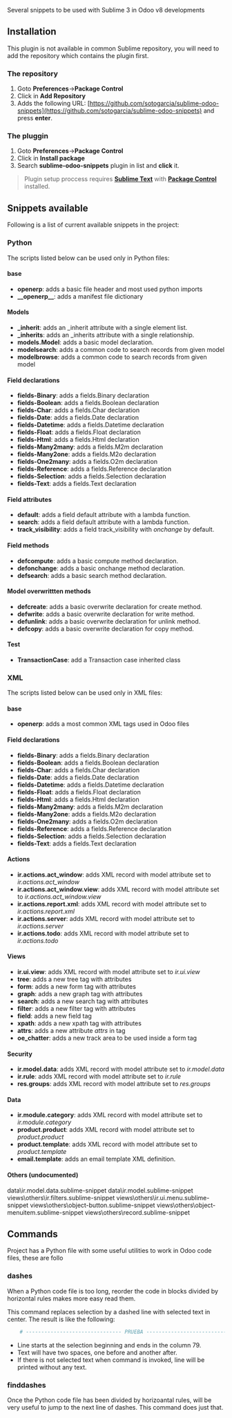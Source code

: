 Several snippets to be used with Sublime 3 in Odoo v8 developments

## Installation

This plugin is not available in common Sublime repository, you will need to add the repository which contains the plugin first.

### The repository

1. Goto **Preferences**->**Package Control**
1. Click in **Add Repository**
1. Adds the following URL: [https://github.com/sotogarcia/sublime-odoo-snippets](https://github.com/sotogarcia/sublime-odoo-snippets) and press **enter**.

### The pluggin

1. Goto **Preferences**->**Package Control**
1. Click in **Install package**
1. Search **sublime-odoo-snippets** plugin in list and **click** it.


> Plugin setup proccess requires **[Sublime Text](http://www.sublimetext.com/)** with **[Package Control](https://packagecontrol.io/installation)** installed.


## Snippets available

Following is a list of current available snippets in the project:

### Python

The scripts listed below can be used only in Python files:

#### base

- **openerp**: adds a basic file header and most used python imports
- **\_\_openerp\_\_**: adds a manifest file dictionary

#### Models

- **_inherit**: adds an _inherit attribute with a single element list.
- **_inherits**: adds an _inherits attribute with a single relationship.
- **models.Model**: adds a basic model declaration.
- **modelsearch**: adds a common code to search records from given model
- **modelbrowse**: adds a common code to search records from given model

#### Field declarations

- **fields-Binary**: adds a fields.Binary declaration
- **fields-Boolean**: adds a fields.Boolean declaration
- **fields-Char**: adds a fields.Char declaration
- **fields-Date**: adds a fields.Date declaration
- **fields-Datetime**: adds a fields.Datetime declaration
- **fields-Float**: adds a fields.Float declaration
- **fields-Html**: adds a fields.Html declaration
- **fields-Many2many**: adds a fields.M2m declaration
- **fields-Many2one**: adds a fields.M2o declaration
- **fields-One2many**: adds a fields.O2m declaration
- **fields-Reference**: adds a fields.Reference declaration
- **fields-Selection**: adds a fields.Selection declaration
- **fields-Text**: adds a fields.Text declaration

#### Field attributes
- **default**: adds a field default attribute with a lambda function.
- **search**: adds a field default attribute with a lambda function.
- **track_visibility**: adds a field track_visibility with *onchange* by default.

#### Field methods

- **defcompute**: adds a basic compute method declaration.
- **defonchange**: adds a basic onchange method declaration.
- **defsearch**: adds a basic search method declaration.

#### Model overwrittten methods

- **defcreate**: adds a basic overwrite declaration for create method.
- **defwrite**: adds a basic overwrite declaration for write method.
- **defunlink**: adds a basic overwrite declaration for unlink method.
- **defcopy**: adds a basic overwrite declaration for copy method.

#### Test

- **TransactionCase**: add a Transaction case inherited class

### XML

The scripts listed below can be used only in XML files:

#### base

- **openerp**: adds a most common XML tags used in Odoo files

#### Field declarations

- **fields-Binary**: adds a fields.Binary declaration
- **fields-Boolean**: adds a fields.Boolean declaration
- **fields-Char**: adds a fields.Char declaration
- **fields-Date**: adds a fields.Date declaration
- **fields-Datetime**: adds a fields.Datetime declaration
- **fields-Float**: adds a fields.Float declaration
- **fields-Html**: adds a fields.Html declaration
- **fields-Many2many**: adds a fields.M2m declaration
- **fields-Many2one**: adds a fields.M2o declaration
- **fields-One2many**: adds a fields.O2m declaration
- **fields-Reference**: adds a fields.Reference declaration
- **fields-Selection**: adds a fields.Selection declaration
- **fields-Text**: adds a fields.Text declaration

#### Actions

- **ir.actions.act_window**: adds XML record with model attribute set to *ir.actions.act_window*
- **ir.actions.act_window.view**:  adds XML record with model attribute set to *ir.actions.act_window.view*
- **ir.actions.report.xml**:  adds XML record with model attribute set to *ir.actions.report.xml*
- **ir.actions.server**:  adds XML record with model attribute set to *ir.actions.server*
- **ir.actions.todo**: adds XML record with model attribute set to *ir.actions.todo*

#### Views

- **ir.ui.view**: adds XML record with model attribute set to *ir.ui.view*
- **tree**: adds a new tree tag with attributes
- **form**: adds a new form tag with attributes
- **graph**: adds a new graph tag with attributes
- **search**: adds a new search tag with attributes
- **filter**: adds a new filter tag with attributes
- **field**: adds a new field tag
- **xpath**: adds a new xpath tag with attributes
- **attrs**: adds a new attribute *attrs* in tag
- **oe_chatter**: adds a new track area to be used inside a form tag

#### Security

- **ir.model.data**: adds XML record with model attribute set to *ir.model.data*
- **ir.rule**: adds XML record with model attribute set to *ir.rule*
- **res.groups**: adds XML record with model attribute set to *res.groups*

#### Data

- **ir.module.category**: adds XML record with model attribute set to *ir.module.category*
- **product.product**: adds XML record with model attribute set to *product.product*
- **product.template**: adds XML record with model attribute set to *product.template*
- **email.template**: adds an email template XML definition.

#### Others (undocumented)

data\ir.model.data.sublime-snippet
data\ir.model.sublime-snippet
views\others\ir.filters.sublime-snippet
views\others\ir.ui.menu.sublime-snippet
views\others\object-button.sublime-snippet
views\others\object-menuitem.sublime-snippet
views\others\record.sublime-snippet

## Commands

Project has a Python file with some useful utilities to work in Odoo code files, these are follo

### dashes

When a Python code file is too long, reorder the code in blocks divided by horizontal rules makes more easy read them.

This command replaces selection by a dashed line with selected text in center. The result is like the following:

```python
    # ------------------------------- PRUEBA ----------------------------------
```

- Line starts at the selection beginning and ends in the column 79.
- Text will have two spaces, one before and another after.
- If there is not selected text when command is invoked, line will be printed without any text.

### finddashes

Once the Python code file has been divided by horizoantal rules, will be very useful to jump to the next line of dashes. This command does just that.
